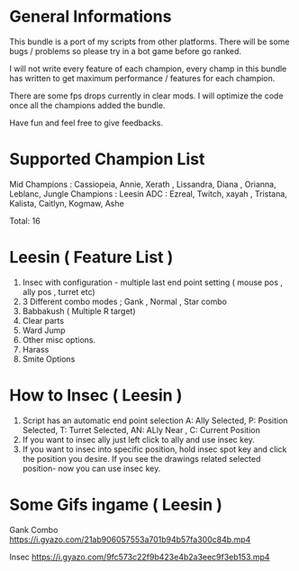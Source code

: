 # General Informations
This bundle is a port of my scripts from other platforms. There will be some bugs / problems so please try in a bot game before go ranked. 

I will not write every feature of each champion, every champ in this bundle has written to get maximum performance / features for each champion.

There are some fps drops currently in clear mods. I will optimize the code once all the champions added the bundle.


Have fun and feel free to give feedbacks.

# Supported Champion List
Mid Champions : Cassiopeia, Annie, Xerath , Lissandra, Diana , Orianna, Leblanc, 
Jungle Champions : Leesin
ADC : Ezreal, Twitch, xayah , Tristana, Kalista, Caitlyn, Kogmaw, Ashe

Total: 16

# Leesin ( Feature List )
 1) Insec with configuration - multiple last end point setting ( mouse pos , ally pos , turret etc)
 2) 3 Different combo modes ; Gank , Normal , Star combo
 3) Babbakush ( Multiple R target)
 4) Clear parts
 5) Ward Jump
 6) Other misc options.
 7) Harass
 8) Smite Options
 
 
 # How to Insec ( Leesin )
 1) Script has an automatic end point selection A: Ally Selected, P: Position Selected,   T: Turret Selected,   AN: ALly Near ,      C: Current Position
 2) If you want to insec ally just left click to ally and use insec key.
 3) If you want to insec into specific position, hold insec spot key and click the position you desire. If you see the drawings related selected position- now you can use insec key.
 
# Some Gifs ingame ( Leesin )
Gank Combo
https://i.gyazo.com/21ab906057553a701b94b57fa300c84b.mp4


Insec
https://i.gyazo.com/9fc573c22f9b423e4b2a3eec9f3eb153.mp4
